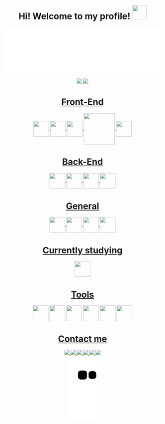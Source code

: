 <!-- Main Title -->
<div align="center">
	<h1>Hi! Welcome to my profile! <img height="45" width="45" src="https://raw.githubusercontent.com/iampavangandhi/iampavangandhi/master/gifs/Hi.gif"></h1>
  <img src="Header.svg">
	<br>
	<br>
</div>

<!-- Stats -->
<div align="center">
  <a href="https://github.com/Erick-Pavani">
  <img height="180em" src="https://github-readme-stats.vercel.app/api?username=Erick-Pavani&show_icons=true&theme=tokyonight&include_all_commits=true&count_private=true" />
  <img height="180em" src="https://github-readme-stats.vercel.app/api/top-langs/?username=Erick-Pavani&layout=compact&langs_count=7&theme=tokyonight" />
</div>

<div align="center">
  
  <!-- Front-End -->
  <h1>Front-End</h1>
  <img align="center" height="50" width="50" src="https://cdn.jsdelivr.net/gh/devicons/devicon/icons/html5/html5-plain-wordmark.svg" />
  <img align="center" height="50" width="50" src="https://cdn.jsdelivr.net/gh/devicons/devicon/icons/css3/css3-original.svg" />
  <img align="center" height="50" width="50" src="https://cdn.jsdelivr.net/gh/devicons/devicon/icons/bootstrap/bootstrap-original-wordmark.svg" />       
  <img align="center" height="100" width="100" src="https://cdn.jsdelivr.net/gh/devicons/devicon/icons/tailwindcss/tailwindcss-original-wordmark.svg" />
  <img align="center" height="50" width="50" src="https://cdn.jsdelivr.net/gh/devicons/devicon/icons/javascript/javascript-plain.svg" />

  <!-- Back-End -->
  <h1>Back-End</h1>
  <img align="center" height="50" width="50" src="https://cdn.jsdelivr.net/gh/devicons/devicon/icons/python/python-original.svg" />
  <img align="center" height="50" width="50" src="https://cdn.jsdelivr.net/gh/devicons/devicon/icons/flask/flask-original-wordmark.svg" />
  <img align="center" height="50" width="50" src="https://cdn.jsdelivr.net/gh/devicons/devicon/icons/django/django-plain-wordmark.svg" />
  <img align="center" height="50" width="50" src="https://cdn.jsdelivr.net/gh/devicons/devicon/icons/mysql/mysql-original-wordmark.svg" />

  <!-- Gerais -->
  <h1>General</h1>
  <img align="center" height="50" width="50" src="https://cdn.jsdelivr.net/gh/devicons/devicon/icons/git/git-plain-wordmark.svg" />
  <img align="center" height="50" width="50" src="https://cdn.jsdelivr.net/gh/devicons/devicon/icons/github/github-original-wordmark.svg" />
  <img align="center" height="50" width="50" src="https://cdn.jsdelivr.net/gh/devicons/devicon/icons/vscode/vscode-original-wordmark.svg" />
  <img align="center" height="50" width="50" src="https://cdn.jsdelivr.net/gh/devicons/devicon/icons/selenium/selenium-original.svg" />

  <!-- Estudando -->
  <h1>Currently studying</h1>
  <img align="center" height="50" width="50" src="https://cdn.jsdelivr.net/gh/devicons/devicon/icons/react/react-original-wordmark.svg" />
  
  <!-- Ferramentas -->
  <h1>Tools</h1>
  <img align="center" height="50" width="50" src="https://cdn.jsdelivr.net/gh/devicons/devicon/icons/jupyter/jupyter-original-wordmark.svg" />
  <img align="center" height="50" width="50" src="https://cdn.jsdelivr.net/gh/devicons/devicon/icons/anaconda/anaconda-original-wordmark.svg" />
  <img align="center" height="50" width="50" src="https://cdn.jsdelivr.net/gh/devicons/devicon/icons/google/google-original-wordmark.svg" />
  <img align="center" height="50" width="50" src="https://cdn.jsdelivr.net/gh/devicons/devicon/icons/chrome/chrome-original-wordmark.svg" />
  <img align="center" height="50" width="50" src="https://cdn.jsdelivr.net/gh/devicons/devicon/icons/codepen/codepen-original-wordmark.svg" />
  <img align="center" height="50" width="50" src="https://cdn.jsdelivr.net/gh/devicons/devicon/icons/pycharm/pycharm-original-wordmark.svg" />        
  
  <!-- Links para contato -->
  <h1>Contact me</h1>
  <!--   Facebook -->
  <a href="https://www.facebook.com/erick.pavani" target="_blank">
    <img src="https://img.shields.io/badge/Facebook-1877F2?style=for-the-badge&logo=facebook&logoColor=white">
  </a>
  <!-- Instagram -->
  <a href="https://www.instagram.com/erick_pss" target="_blank">
    <img src="https://img.shields.io/badge/Instagram-E4405F?style=for-the-badge&logo=instagram&logoColor=white">
  </a>
  <!-- Twitter -->
  <a href="https://twitter.com/erick_pavani" target="_blank">
    <img src="https://img.shields.io/badge/Twitter-1DA1F2?style=for-the-badge&logo=twitter&logoColor=white">
  </a>
  <!-- Youtube -->
  <a href="https://www.youtube.com/channel/UC8GxBzTm2bfg1cqmz8ZEqUw" target="_blank">
    <img src="https://img.shields.io/badge/YouTube-FF0000?style=for-the-badge&logo=youtube&logoColor=white">
  </a>
  <!-- Email -->
  <a href="mailto:erickspavanii@gmail.com">
    <img src="https://img.shields.io/badge/-Gmail-%23333?style=for-the-badge&logo=gmail&logoColor=white">
  </a>
  <!-- Linkedin -->
  <a href="https://www.linkedin.com/in/erick-sylvestrin-pavani-84a018230/" target="_blank">
    <img src="https://img.shields.io/badge/LinkedIn-0077B5?style=for-the-badge&logo=linkedin&logoColor=white">
  </a>

  <!-- Cobrinha dos commits -->
  ![Snake animation](https://github.com/Erick-Pavani/Erick-Pavani/blob/output/github-contribution-grid-snake.svg)

</div>
